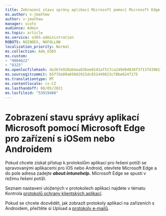 ```yaml
---
title: Zobrazení stavu správy aplikací Microsoft pomocí Microsoft Edge pro zařízení s iOSem nebo Androidem
ms.author: v-jmathew
author: v-jmathew
manager: scotv
audience: Admin
ms.topic: article
ms.service: o365-administration
ROBOTS: NOINDEX, NOFOLLOW
localization_priority: Normal
ms.collection: Adm_O365
ms.custom:
- "9004622"
- "8325"
ms.openlocfilehash: da3b7e920ab4aa83bee0141af517ca249d9d838f37137d3901f6841b98ba9aae
ms.sourcegitcommit: b5f7da89a650d2915dc652449623c78be6247175
ms.translationtype: MT
ms.contentlocale: cs-CZ
ms.lasthandoff: 08/05/2021
ms.locfileid: "53919488"
---
```

# <a name="view-the-management-status-of-microsoft-apps-using-microsoft-edge-for-ios-or-android-devices"></a>Zobrazení stavu správy aplikací Microsoft pomocí Microsoft Edge pro zařízení s iOSem nebo Androidem

Pokud chcete získat přístup k protokolům aplikací pro řešení potíží se spravovanými aplikacemi pro iOS nebo Android, otevřete Microsoft Edge a do pole adresa zadejte ***about:intunehelp.*** Microsoft Edge se spustí v režimu řešení potíží.

Seznam nastavení uložených v protokolech aplikací najdete v tématu Kontrola [protokolů ochrany klientských aplikací](https://go.microsoft.com/fwlink/?linkid=2141401).

Pokud se chcete dozvědět, jak zobrazit protokoly aplikací na zařízeních s Androidem, přečtěte si Upload a [protokoly e-mailů](https://go.microsoft.com/fwlink/?linkid=2141408).
